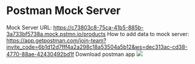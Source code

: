 # Postman Mock Server
Mock Server URL: https://c73803c8-75ca-41b5-885b-3a733bf5738a.mock.pstmn.io/products
How to add data to mock server:
https://app.getpostman.com/join-team?invite_code=6b1d12d7fff4a2a298c18a53504a5b12&ws=dec313ac-cd38-4770-88ae-42430492bd1f
Download postman app
<img src=“images/postman1.png” raw=true>
